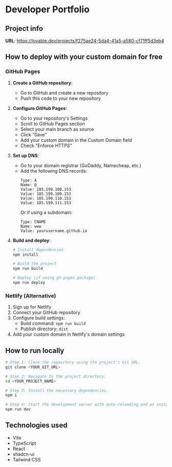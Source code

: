 
# Developer Portfolio

## Project info

**URL**: https://lovable.dev/projects/f275ae24-5da4-41a5-a580-cf71ff5d3eb4

## How to deploy with your custom domain for free

### GitHub Pages

1. **Create a GitHub repository**:
   - Go to GitHub and create a new repository
   - Push this code to your new repository

2. **Configure GitHub Pages**:
   - Go to your repository's Settings
   - Scroll to GitHub Pages section
   - Select your main branch as source
   - Click "Save"
   - Add your custom domain in the Custom Domain field
   - Check "Enforce HTTPS"

3. **Set up DNS**:
   - Go to your domain registrar (GoDaddy, Namecheap, etc.)
   - Add the following DNS records:
     ```
     Type: A
     Name: @
     Value: 185.199.108.153
     Value: 185.199.109.153
     Value: 185.199.110.153
     Value: 185.199.111.153
     ```
     Or if using a subdomain:
     ```
     Type: CNAME
     Name: www
     Value: yourusername.github.io
     ```

4. **Build and deploy**:
   ```sh
   # Install dependencies
   npm install
   
   # Build the project
   npm run build
   
   # Deploy (if using gh-pages package)
   npm run deploy
   ```

### Netlify (Alternative)

1. Sign up for Netlify
2. Connect your GitHub repository
3. Configure build settings:
   - Build command: `npm run build`
   - Publish directory: `dist`
4. Add your custom domain in Netlify's domain settings

## How to run locally

```sh
# Step 1: Clone the repository using the project's Git URL.
git clone <YOUR_GIT_URL>

# Step 2: Navigate to the project directory.
cd <YOUR_PROJECT_NAME>

# Step 3: Install the necessary dependencies.
npm i

# Step 4: Start the development server with auto-reloading and an instant preview.
npm run dev
```

## Technologies used

- Vite
- TypeScript
- React
- shadcn-ui
- Tailwind CSS

